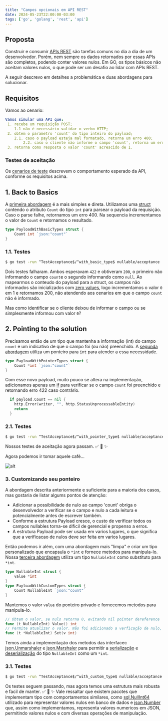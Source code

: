 ```yaml
---
title: "Campos opcionais em API REST"
date: 2024-05-23T22:00:00-03:00
tags: ['go', 'golang', 'rest', 'api']
---
```


## Proposta
Construir e consumir [APIs REST](https://www.redhat.com/en/topics/api/what-is-a-rest-api) são tarefas comuns no dia a dia de um desenvolvedor. Porém, nem sempre os dados retornados por essas APIs são completos, podendo conter valores nulos. Em GO, os tipos básicos não aceitam valores nulos, o que pode ser um desafio ao lidar com APIs REST.

A seguir descrevo em detalhes a problemática e duas abordagens para solucionar.

## Requisitos
Vamos ao cenario:
```yaml
Vamos simular uma API que:
 1. recebe um requisição POST;
    1.1 não é necessário validar o verbo HTTP;
 2. obtem o parametro 'count' do tipo inteiro do payload;
    2.1. caso o payload esteja mal formatado, retorna um erro 400;
		2.2. caso o cliente não informe o campo 'count', retorna um erro 422;
 3. retorna como resposta o valor 'count' acrescido de 1.
```

### Testes de aceitação
Os [cenarios de teste](https://github.com/vitorhrmiranda/HuGo/blob/main/source/nullable_types/acceptance/types_test.go#22) descrevem o comportamento esperado da API, conforme os requisitos acima.

## 1. Back to Basics
A [primeira abordagem](https://github.com/vitorhrmiranda/HuGo/blob/main/source/nullable_types/types/basic.go#12) é a mais simples e direta. Utilizamos uma [struct](https://github.com/vitorhrmiranda/HuGo/blob/main/source/nullable_types/types/basic.go#8) contendo o atributo `Count` do tipo `int` para parsear o payload da requisição. Caso o parse falhe, retornamos um erro 400. Na sequencia incrementamos o valor de `Count` e retornamos o resultado.
```go
type PayloadWithBasicTypes struct {
	Count int `json:"count"`
}
```

### 1.1. Testes
```bash
$ go test -run ^TestAcceptance$/^with_basic_type$ nullable/acceptance
```
Dois testes falharam. Ambos esperavam `422` e obtiveram `200`, o primeiro não informando o campo `count`e o segundo informando como `null`. Ao mapearmos o conteudo do payload para a struct, os campos não informados são inicializados com [zero values](https://go.dev/tour/basics/12), logo incrementamos o valor `0` em 1 e retornamos 200, não atendendo aos cenarios em que o campo `count` não é informado.

Mas como identificar se o cliente deixou de informar o campo ou se simplesmente informou com valor `0`?

## 2. Pointing to the solution
Precisamos então de um tipo que mantenha a informação (int) do campo `count` e um indicativo de que o campo foi (ou não) preenchido. A [segunda abordagem](https://github.com/vitorhrmiranda/HuGo/blob/main/source/nullable_types/types/pointer.go#12) utiliza um ponteiro para `int` para atender a essa necessidade.

```go
type PayloadWithPointerTypes struct {
	Count *int `json:"count"`
}
```
Com esse novo payload, muito pouco se altera na implementação, adicionamos apenas um [if](https://github.com/vitorhrmiranda/HuGo/blob/main/source/nullable_types/types/pointer.go#19) para verificar se o campo `count` foi preenchido e retornando erro 422 caso contrário.
```go
  if payload.Count == nil {
    http.Error(writer, "", http.StatusUnprocessableEntity)
    return
  }
```

### 2.1. Testes
```bash
$ go test -run ^TestAcceptance$/^with_pointer_type$ nullable/acceptance
```
Nossos testes de aceitação agora passam. ✅ 🎉 ✨

Agora podemos ir tomar aquele café...

![alt](../../ou_sera_que_nao.jpg)


### 3. Customizando seu ponteiro
A abordagem descrita anteriormente e suficiente para a maioria dos casos, mas gostaria de listar algums pontos de atenção:
  - Adicionar a possibilidade de nulo ao campo 'count' obriga o desenvolvedor a verificar se o campo e nulo a cada leitura e potencialmente antes de escrever também.
  - Conforme a estrutura Payload cresce, o custo de verificar todos os campos nullables torna-se dificil de gerencial e propenso a erros.
  - A estrutura Payload pode ser usada em varios lugares, o que significa que a verificacao de nulos deve ser feita em varios lugares.

Então podemos ir além, com uma abordagem mais "limpa" e criar um tipo personalizado que encapsula o `*int` e fornece metodos para manipula-lo.
Nossa [terceira abordagem](https://github.com/vitorhrmiranda/HuGo/blob/main/source/nullable_types/types/custom.go#40) utiliza um tipo `NullableInt` como substituto para `*int`.
```go
type NullableInt struct {
	value *int
}
type PayloadWithCustomTypes struct {
	Count NullableInt `json:"count"`
}
```

Mantemos o valor `value` do ponteiro privado e fornecemos metodos para manipula-lo.
```go
// Obtem o valor, se nulo retorna 0, evitando nil pointer dereference
func (t NullableInt) Value() int
// Permite atualizar o valor. Não foi adicionado a verficação de nulo, mas em situações reais seria necessario.
func (t *NullableInt) Set(v int)
```

Temos ainda a implementação dos metodos das interfacec [json.Unmarshaler](https://pkg.go.dev/encoding/json#Unmarshaler) e [json.Marshaler](https://pkg.go.dev/encoding/json#Marshaler) para permitir a [serialização](https://github.com/vitorhrmiranda/HuGo/blob/main/source/nullable_types/types/custom.go#31) e [deserialização](https://github.com/vitorhrmiranda/HuGo/blob/main/source/nullable_types/types/custom.go#27) do tipo `NullableInt` como um `*int`.

### 3.1. Testes
```bash
$ go test -run ^TestAcceptance$/^with_custom_type$ nullable/acceptance
```
Os testes seguem passando, mas agora temos uma estrutura mais robusta e facil de manter. ✅ 🎉 ✨
Vale ressaltar que existem pacotes que implementam tipo com comportamentos similares, como [sql.NullInt64](https://pkg.go.dev/database/sql#NullInt64) utilizado para representar valores nulos em banco de dados e [json.Number](https://pkg.go.dev/encoding/json#Number) que, assim como implementamos, representa valores numericos em JSON, permitindo valores nulos e com diversas operações de manipulação.
